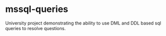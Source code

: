 # mssql-queries
University project demonstrating the ability to use DML and DDL based sql queries to resolve questions.
